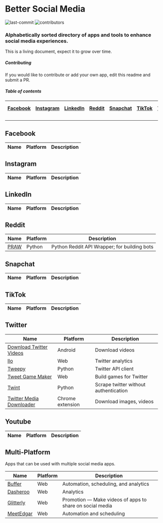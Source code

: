 # Better Social Media

![last-commit](https://img.shields.io/github/last-commit/mobilefirstllc/better-social-media)
![contributors](https://img.shields.io/github/contributors-anon/mobilefirstllc/better-social-media)

###  Alphabetically sorted directory of apps and tools to enhance social media experiences. 

This is a living document, expect it to grow over time. 

##### Contributing

If you would like to contribute or add your own app, edit this readme and submit a PR.

##### Table of contents

| [Facebook](#facebook) | [Instagram](#instagram) | [LinkedIn](#linkedin) | [Reddit](#reddit) | [Snapchat](#snapchat) | [TikTok](#tiktok) | [Twitter](#twitter) | [Youtube](#youtube) | [Multi-Platform](#multi-platform)
| --- | --- | --- | --- | --- | --- | --- | --- | --- |

---

## Facebook

| Name | Platform | Description |
| --- | --- | --- |

## Instagram

| Name | Platform | Description |
| --- | --- | --- |

## LinkedIn

| Name | Platform | Description |
| --- | --- | --- |

## Reddit

| Name | Platform | Description |
| --- | --- | --- |
| [PRAW](https://github.com/tweepy/tweepy) | Python | Python Reddit API Wrapper; for building bots |

## Snapchat

| Name | Platform | Description |
| --- | --- | --- |

## TikTok

| Name | Platform | Description |
| --- | --- | --- |

## Twitter

| Name | Platform | Description |
| --- | --- | --- |
| [Download Twitter Videos](https://play.google.com/store/apps/details?id=tweeter.gif.twittervideodownloader) | Android | Download videos |
| [Ilo](http://ilo.so/) | Web | Twitter analytics |
| [Tweepy](https://github.com/tweepy/tweepy) | Python | Twitter API client |
| [Tweet Game Maker](https://tweetgamemaker.mobilefirst.me/) | Web | Build games for Twitter |
| [Twint](https://github.com/twintproject/twint) | Python | Scrape twitter without authentication | 
| [Twitter Media Downloader](https://chrome.google.com/webstore/detail/cblpjenafgeohmnjknfhpdbdljfkndig) | Chrome extension | Download images, videos |

## Youtube

| Name | Platform | Description |
| --- | --- | --- |


## Multi-Platform

Apps that can be used with multiple social media apps.

| Name | Platform | Description |
| --- | --- | --- |
| [Buffer](https://buffer.com/) | Web | Automation, scheduling, and analytics |
| [Dasheroo](https://dasheroo.com) | Web | Analytics |
| [Glitterly](https://www.glitterly.app/) | Web | Promotion ― Make videos of apps to share on social media |
| [MeetEdgar](https://meetedgar.com/) | Web | Automation and scheduling |
